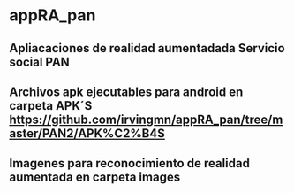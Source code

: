 # appRA_pan

## Apliacaciones de realidad aumentadada Servicio social PAN 
## Archivos apk ejecutables para android en carpeta APK´S  https://github.com/irvingmn/appRA_pan/tree/master/PAN2/APK%C2%B4S
## Imagenes para reconocimiento de realidad aumentada en carpeta images


